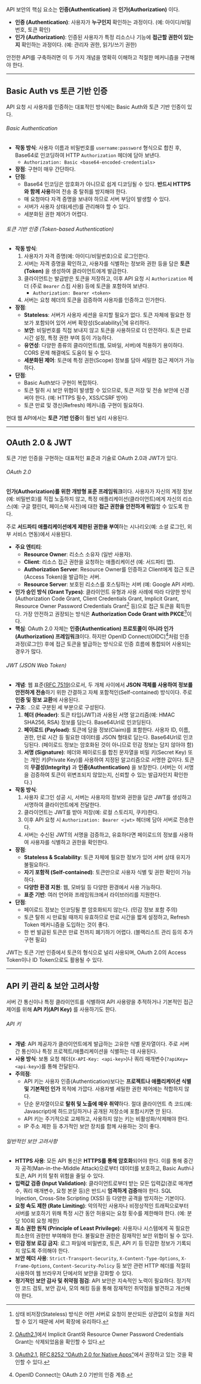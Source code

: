 API 보안의 핵심 요소는 **인증(Authentication)** 과 **인가(Authorization)** 이다.

* **인증 (Authentication)**: 사용자가 **누구인지** 확인하는 과정이다. (예: 아이디/비밀번호, 토큰 확인)
* **인가 (Authorization)**: 인증된 사용자가 특정 리소스나 기능에 **접근할 권한이 있는지** 확인하는 과정이다. (예: 관리자 권한, 읽기/쓰기 권한)

안전한 API를 구축하려면 이 두 가지 개념을 명확히 이해하고 적절한 메커니즘을 구현해야 한다.

---

## Basic Auth vs 토큰 기반 인증

API 요청 시 사용자를 인증하는 대표적인 방식에는 Basic Auth와 토큰 기반 인증이 있다.

###### Basic Authentication
* **작동 방식**: 사용자 이름과 비밀번호를 `username:password` 형식으로 합친 후, Base64로 인코딩하여 HTTP `Authorization` 헤더에 담아 보낸다.
    * `Authorization: Basic <base64-encoded-credentials>`
* **장점**: 구현이 매우 간단하다.
* **단점**:
    * Base64 인코딩은 암호화가 아니므로 쉽게 디코딩될 수 있다. **반드시 HTTPS와 함께 사용**하여 전송 중 탈취를 방지해야 한다.
    * 매 요청마다 자격 증명을 보내야 하므로 서버 부담이 발생할 수 있다.
    * 서버가 사용자 상태(세션)를 관리해야 할 수 있다.
    * 세분화된 권한 제어가 어렵다.

###### 토큰 기반 인증 (Token-based Authentication)
* **작동 방식**:
    1.  사용자가 자격 증명(예: 아이디/비밀번호)으로 로그인한다.
    2.  서버는 자격 증명을 확인하고, 사용자를 식별하는 정보와 권한 등을 담은 **토큰(Token)** 을 생성하여 클라이언트에게 발급한다.
    3.  클라이언트는 발급받은 토큰을 저장하고, 이후 API 요청 시 `Authorization` 헤더 (주로 `Bearer` 스킴 사용) 등에 토큰을 포함하여 보낸다.
        * `Authorization: Bearer <token>`
    4.  서버는 요청 헤더의 토큰을 검증하여 사용자를 인증하고 인가한다.
* **장점**:
    * **Stateless**: 서버가 사용자 세션을 유지할 필요가 없다. 토큰 자체에 필요한 정보가 포함되어 있어 서버 확장성(Scalability)[^1]에 유리하다.
    * **보안**: 비밀번호를 직접 보내지 않고 토큰을 사용하므로 더 안전하다. 토큰 만료 시간 설정, 특정 권한 부여 등이 가능하다.
    * **유연성**: 다양한 종류의 클라이언트(웹, 모바일, 서버)에 적용하기 용이하다. CORS 문제 해결에도 도움이 될 수 있다.
    * **세분화된 제어**: 토큰에 특정 권한(Scope) 정보를 담아 세밀한 접근 제어가 가능하다.
* **단점**:
    * Basic Auth보다 구현이 복잡하다.
    * 토큰 탈취 시 보안 위협이 발생할 수 있으므로, 토큰 저장 및 전송 보안에 신경 써야 한다. (예: HTTPS 필수, XSS/CSRF 방어)
    * 토큰 만료 및 갱신(Refresh) 메커니즘 구현이 필요하다.

현대 웹 API에서는 **토큰 기반 인증**이 훨씬 널리 사용된다.

---

## OAuth 2.0 & JWT

토큰 기반 인증을 구현하는 대표적인 표준과 기술로 OAuth 2.0과 JWT가 있다.

###### OAuth 2.0
**인가(Authorization)를 위한 개방형 표준 프레임워크**이다. 사용자가 자신의 계정 정보(예: 비밀번호)를 직접 노출하지 않고, 특정 애플리케이션(클라이언트)에게 자신의 리소스(예: 구글 캘린더, 페이스북 사진)에 대한 **접근 권한을 안전하게 위임**할 수 있도록 한다.

주로 **서드파티 애플리케이션에게 제한된 권한을 부여**하는 시나리오(예: 소셜 로그인, 외부 서비스 연동)에서 사용된다.

* **주요 엔티티**:
    * **Resource Owner**: 리소스 소유자 (일반 사용자).
    * **Client**: 리소스 접근 권한을 요청하는 애플리케이션 (예: 서드파티 앱).
    * **Authorization Server**: Resource Owner를 인증하고 Client에게 접근 토큰(Access Token)을 발급하는 서버.
    * **Resource Server**: 보호된 리소스를 호스팅하는 서버 (예: Google API 서버).
* **인가 승인 방식 (Grant Types)**: 클라이언트 유형과 사용 사례에 따라 다양한 방식(Authorization Code Grant, Client Credentials Grant, Implicit Grant, Resource Owner Password Credentials Grant[^2] 등)으로 접근 토큰을 획득한다. 가장 안전하고 권장되는 방식은 **Authorization Code Grant with PKCE**[^3]이다.
* **핵심**: OAuth 2.0 자체는 **인증(Authentication) 프로토콜이 아니라 인가(Authorization) 프레임워크**이다. 하지만 OpenID Connect(OIDC)[^4]처럼 인증 과정(로그인) 후에 접근 토큰을 발급하는 방식으로 인증 흐름에 통합되어 사용되는 경우가 많다.

###### JWT (JSON Web Token)
* **개념**: 웹 표준([RFC 7519](https://tools.ietf.org/html/rfc7519))으로서, 두 개체 사이에서 **JSON 객체를 사용하여 정보를 안전하게 전송**하기 위한 간결하고 자체 포함적인(Self-contained) 방식이다. 주로 **인증 및 정보 교환**에 사용된다.
* **구조**: `.`으로 구분된 세 부분으로 구성된다.
    1.  **헤더 (Header)**: 토큰 타입(JWT)과 사용된 서명 알고리즘(예: HMAC SHA256, RSA) 정보를 담는다. Base64Url로 인코딩된다.
    2.  **페이로드 (Payload)**: 토큰에 담을 정보(Claim)를 포함한다. 사용자 ID, 이름, 권한, 만료 시간 등 필요한 데이터를 JSON 형태로 담는다. Base64Url로 인코딩된다. (페이로드 정보는 암호화된 것이 아니므로 민감 정보는 담지 않아야 함)
    3.  **서명 (Signature)**: 헤더와 페이로드를 합친 문자열을 비밀 키(Secret Key) 또는 개인 키(Private Key)를 사용하여 지정된 알고리즘으로 서명한 값이다. 토큰의 **무결성(Integrity)** 과 **인증(Authentication)** 을 보장한다. (서버는 이 서명을 검증하여 토큰이 위변조되지 않았는지, 신뢰할 수 있는 발급자인지 확인한다.)
* **작동 방식**:
    1.  사용자 로그인 성공 시, 서버는 사용자의 정보와 권한을 담은 JWT를 생성하고 서명하여 클라이언트에게 전달한다.
    2.  클라이언트는 JWT를 받아 저장(예: 로컬 스토리지, 쿠키)한다.
    3.  이후 API 요청 시 `Authorization: Bearer <jwt>` 헤더에 담아 서버로 전송한다.
    4.  서버는 수신된 JWT의 서명을 검증하고, 유효하다면 페이로드의 정보를 사용하여 사용자를 식별하고 권한을 확인한다.
* **장점**:
    * **Stateless & Scalability**: 토큰 자체에 필요한 정보가 있어 서버 상태 유지가 불필요하다.
    * **자기 포함적 (Self-contained)**: 토큰만으로 사용자 식별 및 권한 확인이 가능하다.
    * **다양한 환경 지원**: 웹, 모바일 등 다양한 환경에서 사용 가능하다.
    * **표준 기반**: 여러 언어와 프레임워크에서 라이브러리를 지원한다.
* **단점**:
    * 페이로드 정보는 인코딩될 뿐 암호화되지 않는다. (민감 정보 포함 주의)
    * 토큰 탈취 시 만료될 때까지 유효하므로 만료 시간을 짧게 설정하고, Refresh Token 메커니즘을 도입하는 것이 좋다.
    * 한 번 발급된 토큰은 만료 전까지 폐기하기 어렵다. (블랙리스트 관리 등의 추가 구현 필요)

JWT는 토큰 기반 인증에서 토큰의 형식으로 널리 사용되며, OAuth 2.0의 Access Token이나 ID Token으로도 활용될 수 있다.

---

## API 키 관리 & 보안 고려사항

서버 간 통신이나 특정 클라이언트를 식별하여 API 사용량을 추적하거나 기본적인 접근 제어를 위해 **API 키(API Key)** 를 사용하기도 한다.

###### API 키
* **개념**: API 제공자가 클라이언트에게 발급하는 고유한 식별 문자열이다. 주로 서버 간 통신이나 특정 프로젝트/애플리케이션을 식별하는 데 사용된다.
* **사용 방식**: 보통 요청 헤더(`X-API-Key: <api-key>`)나 쿼리 매개변수(`?apiKey=<api-key>`)를 통해 전달된다.
* **주의점**:
    * API 키는 사용자 인증(Authentication)보다는 **프로젝트나 애플리케이션 식별 및 기본적인 인가** 목적에 가깝다. 사용자별 세밀한 권한 제어에는 적합하지 않다.
    * 단순 문자열이므로 **탈취 및 노출에 매우 취약**하다. 절대 클라이언트 측 코드(예: Javascript)에 하드코딩하거나 공개된 저장소에 포함시키면 안 된다.
    * API 키는 주기적으로 교체하고, 사용하지 않는 키는 비활성화/삭제해야 한다.
    * IP 주소 제한 등 추가적인 보안 장치를 함께 사용하는 것이 좋다.

###### 일반적인 보안 고려사항
* **HTTPS 사용**: 모든 API 통신은 **HTTPS를 통해 암호화**되어야 한다. 이를 통해 중간자 공격(Man-in-the-Middle Attack)으로부터 데이터를 보호하고, Basic Auth나 토큰, API 키의 탈취 위험을 줄일 수 있다.
* **입력값 검증 (Input Validation)**: 클라이언트로부터 받는 모든 입력값(경로 매개변수, 쿼리 매개변수, 요청 본문 등)은 반드시 **엄격하게 검증**해야 한다. SQL Injection, Cross-Site Scripting (XSS) 등 다양한 공격을 방지하는 기본이다.
* **요청 속도 제한 (Rate Limiting)**: 악의적인 사용자나 비정상적인 트래픽으로부터 서버를 보호하기 위해 특정 시간 동안 허용되는 요청 횟수를 제한해야 한다. (예: 분당 100회 요청 제한)
* **최소 권한 원칙 (Principle of Least Privilege)**: 사용자나 시스템에게 꼭 필요한 최소한의 권한만 부여해야 한다. 불필요한 권한은 잠재적인 보안 위협이 될 수 있다.
* **민감 정보 로깅 금지**: 로그 파일에 비밀번호, 토큰, API 키 등 민감한 정보가 기록되지 않도록 주의해야 한다.
* **보안 헤더 사용**: `Strict-Transport-Security`, `X-Content-Type-Options`, `X-Frame-Options`, `Content-Security-Policy` 등 보안 관련 HTTP 헤더를 적절히 사용하여 웹 브라우저 단에서의 보안을 강화할 수 있다.
* **정기적인 보안 감사 및 취약점 점검**: API 보안은 지속적인 노력이 필요하다. 정기적인 코드 검토, 보안 감사, 모의 해킹 등을 통해 잠재적인 취약점을 발견하고 개선해야 한다.

[^1]: 상태 비저장(Stateless) 방식은 어떤 서버로 요청이 분산되든 상관없이 요청을 처리할 수 있기 때문에 서버 확장에 유리하다.
[^2]: [OAuth2.1](https://oauth.net/2.1/)에서 Implicit Grant와 Resource Owner Password Credentials Grant는 삭제되었음을 확인할 수 있다.
[^3]: [OAuth2.1](https://oauth.net/2.1/), [RFC 8252 “OAuth 2.0 for Native Apps”](https://datatracker.ietf.org/doc/html/rfc8252#section-6)에서 권장하고 있는 것을 확인할 수 있다.
[^4]: OpenID Connect는 OAuth 2.0 기반의 인증 계층.